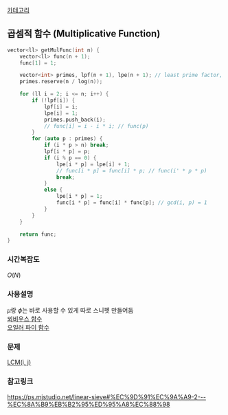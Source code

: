 [카테고리](/README.md)
## 곱셈적 함수 (Multiplicative Function)
```cpp
vector<ll> getMulFunc(int n) {
    vector<ll> func(n + 1);
    func[1] = 1;

    vector<int> primes, lpf(n + 1), lpe(n + 1); // least prime factor, least prime exponent
    primes.reserve(n / log(n));

    for (ll i = 2; i <= n; i++) {
        if (!lpf[i]) {
            lpf[i] = i;
            lpe[i] = 1;
            primes.push_back(i);
            // func[i] = i - i * i; // func(p)
        }
        for (auto p : primes) {
            if (i * p > n) break;
            lpf[i * p] = p;
            if (i % p == 0) {
                lpe[i * p] = lpe[i] + 1;
                // func[i * p] = func[i] * p; // func(i' * p * p)
                break;
            }
            else {
                lpe[i * p] = 1;
                func[i * p] = func[i] * func[p]; // gcd(i, p) = 1
            }
        }
    }

    return func;
}
```
### 시간복잡도
$O(N)$   

### 사용설명
$\mu$랑 $\phi$는 바로 사용할 수 있게 따로 스니펫 만들어둠   
[뫼비우스 함수](/수학/뫼비우스.md)   
[오일러 파이 함수](/수학/Phi%20Function.md)   

### 문제
[LCM(i, j)](https://www.acmicpc.net/problem/11691)

### 참고링크
https://ps.mjstudio.net/linear-sieve#%EC%9D%91%EC%9A%A9-2---%EC%8A%B9%EB%B2%95%ED%95%A8%EC%88%98   